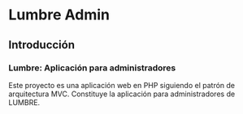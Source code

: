# Lumbre Admin

## Introducción
### Lumbre: Aplicación para administradores
Este proyecto es una aplicación web en PHP siguiendo el patrón de arquitectura MVC. Constituye la aplicación para administradores de LUMBRE.